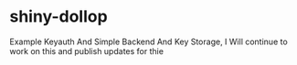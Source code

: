 # shiny-dollop
Example Keyauth And Simple Backend And Key Storage, I Will continue to work on this and publish updates for thie 
